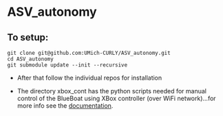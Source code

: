 # ASV_autonomy


## To setup:
```
git clone git@github.com:UMich-CURLY/ASV_autonomy.git
cd ASV_autonomy
git submodule update --init --recursive
```

- After that follow the individual repos for installation<br>

- The directory xbox_cont has the python scripts needed for manual control of the BlueBoat using XBox controller (over WiFi network)...for more info see the [documentation](https://docs.google.com/document/d/1lDcPFRf4EiQoDkyhsRgK8ujxOWbpbkCu5Q0oAkFZEUc/edit?usp=drive_link).


